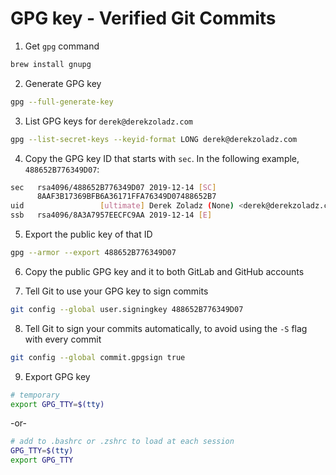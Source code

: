 GPG key - Verified Git Commits
==============================

1. Get `gpg` command
```bash
brew install gnupg
```

2. Generate GPG key
```bash
gpg --full-generate-key
```

3. List GPG keys for `derek@derekzoladz.com`
```bash
gpg --list-secret-keys --keyid-format LONG derek@derekzoladz.com
```

4. Copy the GPG key ID that starts with `sec`. In the following example,
   `488652B776349D07`:
```bash
sec   rsa4096/488652B776349D07 2019-12-14 [SC]
      8AAF3B17369BFB6A36171FFA76349D07488652B7
uid                 [ultimate] Derek Zoladz (None) <derek@derekzoladz.com>
ssb   rsa4096/8A3A7957EECFC9AA 2019-12-14 [E]
```

5. Export the public key of that ID
```bash
gpg --armor --export 488652B776349D07
```

6. Copy the public GPG key and it to both GitLab and GitHub accounts

7. Tell Git to use your GPG key to sign commits
```bash
git config --global user.signingkey 488652B776349D07
 ```

8. Tell Git to sign your commits automatically, to avoid using the `-S` flag with every
commit
```bash
git config --global commit.gpgsign true
```

9. Export GPG key
```bash
# temporary
export GPG_TTY=$(tty)
```
-or-
```bash
# add to .bashrc or .zshrc to load at each session
GPG_TTY=$(tty)
export GPG_TTY
```
